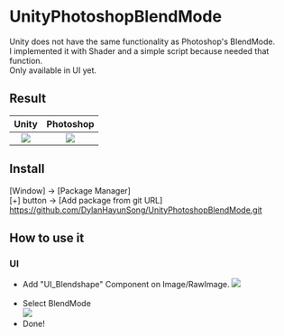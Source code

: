# UnityPhotoshopBlendMode

Unity does not have the same functionality as Photoshop's BlendMode.  
I implemented it with Shader and a simple script because needed that function.  
Only available in UI yet.  

## Result
| Unity | Photoshop |
| :--: | :--: |
|<img src="https://user-images.githubusercontent.com/71427168/192694736-7461f277-a58d-48cb-97e3-8c0ace62dc5c.png">| <img src="https://user-images.githubusercontent.com/71427168/192694802-66ac7f32-985d-4271-a0f9-628d43865681.png"> |


## Install
[Window] -> [Package Manager]  
[+] button -> [Add package from git URL]  
https://github.com/DylanHayunSong/UnityPhotoshopBlendMode.git  


## How to use it

### UI
* Add "UI_Blendshape" Component on Image/RawImage.
  <img src="https://user-images.githubusercontent.com/71427168/192697788-9c21ceab-a8ab-4480-be09-1d6f96b89be2.png">  
  <br>
* Select BlendMode  
  <img src="https://user-images.githubusercontent.com/71427168/192697866-727e5493-5c4f-48a3-bba8-bcfa18ef7afb.png">
  <br>  
* Done!